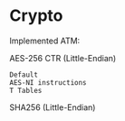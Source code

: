 # Crypto
Implemented ATM:

  AES-256 CTR (Little-Endian)
  
    Default
    AES-NI instructions
    T Tables
   SHA256 (Little-Endian)
  
